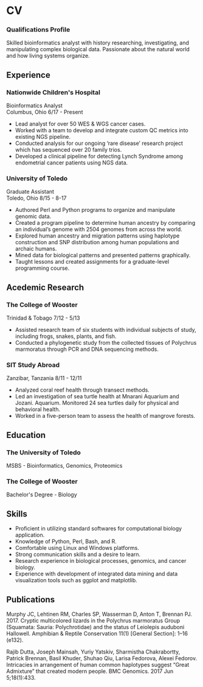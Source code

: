 # CV

### Qualifications Profile
Skilled bioinformatics analyst with history researching, investigating, and manipulating complex biological data. Passionate about the natural world and how living systems organize.

## Experience
### Nationwide Children's Hospital 
Bioinformatics Analyst  
Columbus, Ohio  6/17 - Present

- Lead analyst for over 50 WES & WGS cancer cases.
- Worked with a team to develop and integrate custom QC metrics into existing NGS pipeline.
- Conducted analysis for our ongoing ‘rare disease’ research project which has sequenced over 20 family trios.
- Developed a clinical pipeline for detecting Lynch Syndrome among endometrial cancer patients using NGS data.

### University of Toledo
Graduate Assistant  
Toledo, Ohio  8/15 - 8-17

- Authored Perl and Python programs to organize and manipulate genomic data.
- Created a program pipeline to determine human ancestry by comparing an individual’s genome with 2504 genomes from across the world.
- Explored human ancestry and migration patterns using haplotype construction and SNP distribution among human populations and archaic humans.
- Mined data for biological patterns and presented patterns graphically.
- Taught lessons and created assignments for a graduate-level programming course.

## Acedemic Research
### The College of Wooster
Trinidad & Tobago  7/12 - 5/13

- Assisted research team of six students with individual subjects of study, including frogs, snakes, plants, and fish.
- Conducted a phylogenetic study from the collected tissues of Polychrus marmoratus through PCR and DNA sequencing methods.

### SIT Study Abroad
Zanzibar, Tanzania 8/11 - 12/11

- Analyzed coral reef health through transect methods.
- Led an investigation of sea turtle health at Mnarani Aquarium and Jozani. Aquarium. Monitored 24 sea turtles daily for physical and behavioral health.
- Worked in a five-person team to assess the health of mangrove forests. 

## Education
### The University of Toledo
MSBS - Bioinformatics, Genomics, Proteomics

### The College of Wooster
Bachelor's Degree - Biology

## Skills
- Proficient in utilizing standard softwares for computational biology application.
- Knowledge of Python, Perl, Bash, and R.
- Comfortable using Linux and Windows platforms.
- Strong communication skills and a desire to learn.
- Research experience in biological processes, genomics, and cancer biology.
- Experience with development of integrated data mining and data visualization tools such as ggplot and matplotlib.

## Publications
Murphy JC, Lehtinen RM, Charles SP, Wasserman D, Anton T, Brennan PJ. 2017. Cryptic multicolored lizards in the Polychrus marmoratus Group (Squamata: Sauria: Polychrotidae) and the status of Leiolepis auduboni Hallowell. Amphibian & Reptile Conservation 11(1) [General Section]: 1–16 (e132).

Rajib Dutta, Joseph Mainsah, Yuriy Yatskiv, Sharmistha Chakrabortty, Patrick Brennan, Basil Khuder, Shuhao Qiu, Larisa Fedorova, Alexei Fedorov. Intricacies in arrangement of human common haplotypes suggest “Great Admixture” that created modern people. BMC Genomics. 2017 Jun 5;18(1):433.
